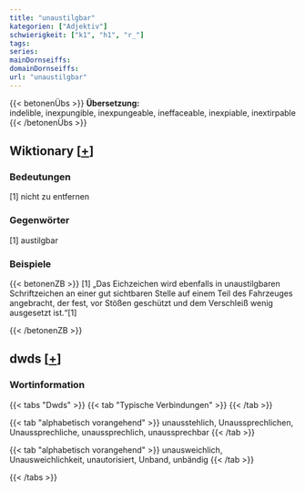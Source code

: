 ```yaml
---
title: "unaustilgbar"
kategorien: ["Adjektiv"]
schwierigkeit: ["k1", "h1", "r_"]
tags:
series:
mainDornseiffs:
domainDornseiffs:
url: "unaustilgbar"
---
```


{{< betonenÜbs >}}
**Übersetzung:**  
indelible, inexpungible, inexpungeable, ineffaceable, inexpiable, inextirpable  
{{< /betonenÜbs >}}

## Wiktionary [[+](https://de.wiktionary.org/wiki/unaustilgbar)]

### Bedeutungen
[1] nicht zu entfernen  

### Gegenwörter
[1] austilgbar  

### Beispiele
{{< betonenZB >}}
[1] „Das Eichzeichen wird ebenfalls in unaustilgbaren Schriftzeichen an einer gut sichtbaren Stelle auf einem Teil des Fahrzeuges angebracht, der fest, vor Stößen geschützt und dem Verschleiß wenig ausgesetzt ist.“[1]  

{{< /betonenZB >}}


## dwds [[+](https://www.dwds.de/wb/unaustilgbar)]

### Wortinformation
{{< tabs "Dwds" >}}
{{< tab "Typische Verbindungen" >}}
{{< /tab >}}

{{< tab "alphabetisch vorangehend" >}}
unausstehlich, Unaussprechlichen, Unaussprechliche, unaussprechlich, unaussprechbar
{{< /tab >}}

{{< tab "alphabetisch vorangehend" >}}
unausweichlich, Unausweichlichkeit, unautorisiert, Unband, unbändig
{{< /tab >}}

{{< /tabs >}}

